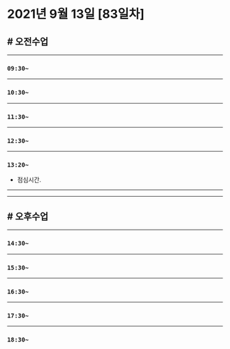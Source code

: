 # 2021년 9월 13일 [83일차]

## # 오전수업
----
### `09:30~`






----
### `10:30~`








----
### `11:30~`








----
### `12:30~`








----
### `13:20~`

  - 점심시간.

---
---

## # 오후수업

---
### `14:30~`










---
### `15:30~`









----
### `16:30~`








----
### `17:30~`








----
### `18:30~`
